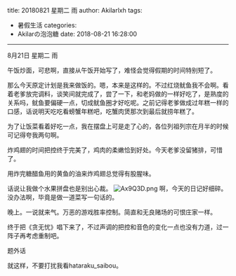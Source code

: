 title: 20180821 星期二 雨
author: Akilarlxh
tags:
  - 暑假生活
categories:
  - Akilarの泡泡糖
date: 2018-08-21 16:28:00
---
8月21日 星期二 雨

午饭炒面，可悲啊，直接从午饭开始写了，难怪会觉得假期的时间特别短了。

那么今天原定计划是我来做饭的。嗯，本来是这样的。不过红烧鱿鱼我不会啊。看着老爹放完调料，谈笑间就完成了，尝了一下，和老妈做的一样好吃了，是熟度的关系吗，鱿鱼要偏硬一点，切成鱿鱼圈才好吃呢。之前记得老爹做成过年糕一样的口感，话说明天吃吃看螃蟹年糕吧，吃蟹肉煲那次到最后就捞年糕了。

为了让饭菜看着好吃一点，我在摆盘上可是走了心的，各位列祖列宗在月半的时候可记得夸我两句啊。

炸鸡翅的时间把控终于完美了，鸡肉的柔嫩恰到好处。今天老爹没留猪排，可惜了。

用炸完糖醋鱼用的黄鱼的油来炸鸡翅总觉得有股腥味。

话说让我做个水果拼盘也是别出心裁。
![Ax9Q3D.png](https://s2.ax1x.com/2019/04/16/Ax9Q3D.png)
啊，今天的日记好细碎。没办法啊，毕竟是做一道菜写一句话的。

晚上。一说就来气。万恶的游戏胜率控制。简直和无良赌场的可恨庄家一样。

终于把《贪无忧》唱下来了，不过声调的把控和音色的变化一点也没有力道，过一阵子再考虑重制吧。

题外话

就这样，不要打扰我看hataraku_saibou。


